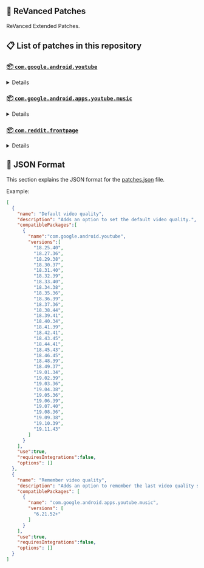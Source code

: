 ## 🧩 ReVanced Patches

ReVanced Extended Patches.

## 📋 List of patches in this repository

### [📦 `com.google.android.youtube`](https://play.google.com/store/apps/details?id=com.google.android.youtube)
<details>

| 💊 Patch | 📜 Description | 🏹 Target Version |
|:--------:|:--------------:|:-----------------:|
| `Add splash animation` | Adds old style splash animation. | 18.25.40 ~ 19.11.43 |
| `Alternative thumbnails` | Adds options to replace video thumbnails using the DeArrow API or image captures from the video. | 18.25.40 ~ 19.11.43 |
| `Ambient mode switch` | Adds an option to bypass the restrictions of ambient mode or disable it completely. | 18.25.40 ~ 19.11.43 |
| `Append time stamps information` | Adds an option to add the current video quality or playback speed in brackets next to the current time. | 18.25.40 ~ 19.11.43 |
| `Change player flyout panel toggles` | Adds an option to use text toggles instead of switch toggles within the additional settings menu. | 18.25.40 ~ 19.05.36 |
| `Change start page` | Adds an option to set which page the app opens in instead of the homepage. | 18.25.40 ~ 19.11.43 |
| `Custom branding heading` | Applies a custom heading in the top left corner within the app. | 18.25.40 ~ 19.11.43 |
| `Custom branding icon YouTube` | Change the YouTube launcher icon to the icon specified in options.json. | 18.25.40 ~ 19.11.43 |
| `Custom branding name YouTube` | Rename the YouTube app to the name specified in options.json. | 18.25.40 ~ 19.11.43 |
| `Custom double tap length` | Add 'double-tap to seek' value. | 18.25.40 ~ 19.11.43 |
| `Custom package name` | Changes the package name for the non-root build of YouTube and YouTube Music to the name specified in options.json. | all |
| `Custom playback speed` | Adds options to customize available playback speeds. | 18.25.40 ~ 19.11.43 |
| `Custom player overlay opacity` | Adds an option to change the opacity of the video player background when player controls are visible. | 18.25.40 ~ 19.11.43 |
| `Custom seekbar color` | Adds an option to customize seekbar colors in video players and video thumbnails. | 18.25.40 ~ 19.11.43 |
| `Default playback speed` | Adds an option to set the default playback speed. | 18.25.40 ~ 19.11.43 |
| `Default video quality` | Adds an option to set the default video quality. | 18.25.40 ~ 19.11.43 |
| `Disable HDR video` | Adds options to disable HDR video. | 18.25.40 ~ 19.11.43 |
| `Disable QUIC protocol` | Adds an option to disable CronetEngine's QUIC protocol. | 18.25.40 ~ 19.11.43 |
| `Disable auto captions` | Adds an option to disable captions from being automatically enabled. | 18.25.40 ~ 19.11.43 |
| `Disable haptic feedback` | Adds an option to disable haptic feedback when swiping the video player. | 18.25.40 ~ 19.11.43 |
| `Disable landscape mode` | Adds an option to disable landscape mode when entering fullscreen. | 18.25.40 ~ 19.11.43 |
| `Disable pip notification` | Disable pip notification when you first launch pip mode. | 18.25.40 ~ 19.11.43 |
| `Disable rolling number animations` | Adds an option to disable rolling number animations of video view count, user likes, and upload time. | 18.43.45 ~ 19.11.43 |
| `Disable shorts on startup` | Adds an option to disable the Shorts player from resuming on app startup when Shorts were last being watched. | 18.25.40 ~ 19.11.43 |
| `Disable speed overlay` | Adds an option to disable 'Play at 2x speed' when pressing and holding in the video player. | 18.36.39 ~ 19.11.43 |
| `Disable update screen` | Adds an option to disable the "Update your app" screen that appears when using an outdated client. | 18.25.40 ~ 19.11.43 |
| `Enable bottom player gestures` | Adds an option to enter fullscreen when swiping down below the video player. | 18.25.40 ~ 19.11.43 |
| `Enable compact controls overlay` | Adds an option to make the fullscreen controls compact. | 18.25.40 ~ 19.11.43 |
| `Enable debug logging` | Adds an option to enable debug logging. | 18.25.40 ~ 19.11.43 |
| `Enable external browser` | Adds an option to always open links in your browser instead of in the in-app-browser. | 18.25.40 ~ 19.11.43 |
| `Enable gradient loading screen` | Adds an option to enable gradient loading screen. | 18.25.40 ~ 19.11.43 |
| `Enable language switch` | Adds an option to enable or disable language switching toggle. | 18.25.40 ~ 19.11.43 |
| `Enable minimized playback` | Enables minimized and background playback. | 18.25.40 ~ 19.11.43 |
| `Enable new splash animation` | Adds an option to enable a new type of splash animation. | 18.25.40 ~ 19.11.43 |
| `Enable new thumbnail preview` | Adds an option to enables the new seekbar thumbnails preview. | 18.25.40 ~ 19.11.43 |
| `Enable old quality layout` | Adds an option to restore the old video quality menu with specific video resolution options. | 18.25.40 ~ 19.11.43 |
| `Enable open links directly` | Adds an option to skip over redirection URLs in external links. | 18.25.40 ~ 19.11.43 |
| `Enable seekbar tapping` | Adds an option to enable tap-to-seek on the seekbar of the video player. | 18.25.40 ~ 19.11.43 |
| `Enable song search` | Adds an option to enable song search in the voice search screen. | 18.30.37 ~ 19.11.43 |
| `Enable tablet mini player` | Adds an option to enable the tablet mini player layout. | 18.25.40 ~ 19.11.43 |
| `Enable tablet navigation bar` | Adds an option to enable the tablet navigation bar. | 18.25.40 ~ 19.11.43 |
| `Enable wide search bar` | Adds an option to replace the search icon with a wide search bar. This will hide the YouTube logo when active. | 18.25.40 ~ 19.11.43 |
| `Force fullscreen` | Adds an option to forcefully open videos in fullscreen. | 18.25.40 ~ 19.11.43 |
| `Force hide player buttons background` | Force to hide the dark background surrounding the video player controls. | 18.25.40 ~ 19.11.43 |
| `Force opus codec` | Adds an option to force the opus audio codec instead of the mp4a audio codec. | 18.25.40 ~ 19.11.43 |
| `Force video codec` | Adds an option to force the video codec. | 18.25.40 ~ 19.11.43 |
| `Header switch` | Add switch to change header. | 18.25.40 ~ 19.11.43 |
| `Hide account menu` | Adds the ability to hide account menu elements using a custom filter in the account menu and You tab. | 18.25.40 ~ 19.11.43 |
| `Hide animated button background` | Force to hide the background of the pause and play animated buttons in the Shorts player. | 18.25.40 ~ 19.11.43 |
| `Hide auto player popup panels` | Adds an option to hide panels (such as live chat) from opening automatically. | 18.25.40 ~ 19.11.43 |
| `Hide autoplay button` | Adds an option to hide the autoplay button in the video player. | 18.25.40 ~ 19.11.43 |
| `Hide autoplay preview` | Adds an option to hide the autoplay preview container when in fullscreen. | 18.25.40 ~ 19.11.43 |
| `Hide button container` | Adds options to hide action buttons below the video player. | 18.25.40 ~ 19.11.43 |
| `Hide captions button` | Adds an option to hide the captions button in the video player. | 18.25.40 ~ 19.11.43 |
| `Hide cast button` | Adds an option to hide the cast button. | 18.25.40 ~ 19.11.43 |
| `Hide category bar` | Adds an option to hide the category bar in feeds. | 18.25.40 ~ 19.11.43 |
| `Hide channel avatar section` | Adds an option to hide the channel avatar section of the subscription feed. | 18.25.40 ~ 19.11.43 |
| `Hide channel profile components` | Adds an option to hide channel profile components. | 18.25.40 ~ 19.11.43 |
| `Hide channel watermark` | Adds an option to hide creator's watermarks in the video player. | 18.25.40 ~ 19.11.43 |
| `Hide collapse button` | Adds an option to hide the collapse button in the video player. | 18.25.40 ~ 19.11.43 |
| `Hide comment component` | Adds options to hide components related to comments. | 18.25.40 ~ 19.11.43 |
| `Hide crowdfunding box` | Adds an option to hide the crowdfunding box between the player and video description. | 18.25.40 ~ 19.11.43 |
| `Hide description components` | Adds an option to hide description components. | 18.25.40 ~ 19.11.43 |
| `Hide double tap overlay filter` | Force to hide the double tap dark filter layer. | 18.25.40 ~ 19.11.43 |
| `Hide double tap to like animations` | Force to hide the like animations when double tap the screen in the Shorts player. | 18.25.40 ~ 19.11.43 |
| `Hide end screen cards` | Adds an option to hide suggested video cards at the end of the video in the video player. | 18.25.40 ~ 19.11.43 |
| `Hide end screen overlay` | Adds an option to hide the overlay in fullscreen when swiping up and at the end of videos. | 18.25.40 ~ 19.11.43 |
| `Hide feed flyout panel` | Adds the ability to hide feed flyout panel components using a custom filter. | 18.25.40 ~ 19.11.43 |
| `Hide filmstrip overlay` | Adds an option to hide filmstrip overlay in the video player. | 18.25.40 ~ 19.11.43 |
| `Hide floating microphone` | Adds an option to hide the floating microphone button when searching. | 18.25.40 ~ 19.11.43 |
| `Hide fullscreen button` | Force to hide fullscreen button in player bottom UI container. | 18.25.40 ~ 19.11.43 |
| `Hide fullscreen panels` | Adds an option to hide panels such as live chat when in fullscreen. | 18.25.40 ~ 19.11.43 |
| `Hide general ads` | Adds options to hide general ads. | 18.25.40 ~ 19.11.43 |
| `Hide handle` | Adds options to hide the handle in the account switcher and You tab. | 18.25.40 ~ 19.11.43 |
| `Hide info cards` | Adds an option to hide info-cards in the video player. | 18.25.40 ~ 19.11.43 |
| `Hide latest videos button` | Adds options to hide latest videos button in home feed. | 18.25.40 ~ 19.11.43 |
| `Hide layout components` | Adds options to hide general layout components. | 18.25.40 ~ 19.11.43 |
| `Hide load more button` | Adds an option to hide the button under videos that loads similar videos. | 18.25.40 ~ 19.11.43 |
| `Hide mix playlists` | Adds an option to hide mix playlists in feed. | 18.25.40 ~ 19.11.43 |
| `Hide music button` | Adds an option to hide the YouTube Music button in the video player. | 18.25.40 ~ 19.11.43 |
| `Hide navigation buttons` | Adds options to hide and change navigation buttons (such as the Shorts button). | 18.25.40 ~ 19.11.43 |
| `Hide navigation label` | Adds an option to hide navigation bar labels. | 18.25.40 ~ 19.11.43 |
| `Hide player chapters` | Force to hide chapters in player bottom UI container. | 18.25.40 ~ 19.11.43 |
| `Hide player flyout panel` | Adds options to hide player flyout panel components. | 18.25.40 ~ 19.11.43 |
| `Hide previous next button` | Adds an option to hide the previous and next buttons in the video player. | 18.25.40 ~ 19.11.43 |
| `Hide search term thumbnail` | Adds an option to hide thumbnails in the search term history. | 18.25.40 ~ 19.11.43 |
| `Hide seek message` | Adds an option to hide the 'Slide left or right to seek' or 'Release to cancel' message container in the video player. | 18.39.41 ~ 19.11.43 |
| `Hide seekbar` | Adds an option to hide the seekbar in video player and video thumbnails. | 18.25.40 ~ 19.11.43 |
| `Hide shorts components` | Adds options to hide components related to YouTube Shorts. | 18.25.40 ~ 19.11.43 |
| `Hide snack bar` | Adds an option to hide the snack bar action popup. | 18.25.40 ~ 19.11.43 |
| `Hide suggested actions` | Adds an option to hide the suggested actions bar inside the player. | 18.25.40 ~ 19.11.43 |
| `Hide suggested video overlay` | Adds an option to hide the suggested video overlay at the end of videos. | 18.25.40 ~ 19.11.43 |
| `Hide suggestions shelf` | Adds an option to hide the suggestions shelf in feed. | 18.25.40 ~ 19.11.43 |
| `Hide time stamp` | Adds an option to hide the timestamp in the bottom left of the video player. | 18.25.40 ~ 19.11.43 |
| `Hide toolbar button` | Adds an option to hide the button in the toolbar. | 18.25.40 ~ 19.11.43 |
| `Hide tooltip content` | Hides the tooltip box that appears on first install. | 18.25.40 ~ 19.11.43 |
| `Hide trending searches` | Adds an option to hide trending searches in the search bar. | 18.25.40 ~ 19.11.43 |
| `Hide video ads` | Adds an option to hide ads in the video player. | 18.25.40 ~ 19.11.43 |
| `Hide voice search button` | Force to hide voice search button in search bar. | 18.25.40 ~ 19.11.43 |
| `Keep landscape mode` | Adds an option to keep landscape mode when turning the screen off and on in fullscreen. | 18.42.41 ~ 19.11.43 |
| `Layout switch` | Adds an option to trick dpi to use tablet or phone layout. | 18.25.40 ~ 19.11.43 |
| `MaterialYou` | Enables MaterialYou theme for Android 12+ | 18.25.40 ~ 19.11.43 |
| `MicroG support` | Allows ReVanced Extended to run without root and under a different package name with MicroG. | 18.25.40 ~ 19.11.43 |
| `Overlay buttons` | Adds an option to display overlay buttons in the video player. | 18.25.40 ~ 19.11.43 |
| `Quick actions components` | Adds options to hide and customize components below the seekbar in fullscreen. | 18.25.40 ~ 19.11.43 |
| `Remove viewer discretion dialog` | Adds an option to remove the dialog that appears when opening a video that has been age-restricted by accepting it automatically. This does not bypass the age restriction. | 18.25.40 ~ 19.11.43 |
| `Return YouTube Dislike` | Shows the dislike count of videos using the Return YouTube Dislike API. | 18.25.40 ~ 19.11.43 |
| `Sanitize sharing links` | Adds an option to remove tracking query parameters from URLs when sharing links. | 18.25.40 ~ 19.11.43 |
| `Settings` | Applies mandatory patches to implement ReVanced Extended settings into the application. | 18.25.40 ~ 19.11.43 |
| `Shorts overlay buttons` | Apply the new icons to the action buttons of the Shorts player. | 18.25.40 ~ 19.11.43 |
| `SponsorBlock` | Integrates SponsorBlock which allows skipping video segments such as sponsored content. | 18.25.40 ~ 19.11.43 |
| `Spoof app version` | Adds options to spoof the YouTube client version. This can be used to restore old UI elements and features. | 18.25.40 ~ 19.11.43 |
| `Spoof device dimensions` | Adds an option to spoof the device dimensions which unlocks higher video qualities if they aren't available on the device. | 18.25.40 ~ 19.11.43 |
| `Spoof player parameters` | Adds options to spoof player parameters to prevent playback issues. | 18.25.40 ~ 19.11.43 |
| `Swipe controls` | Adds options to enable and configure volume and brightness swipe controls. | 18.25.40 ~ 19.11.43 |
| `Theme` | Change the app's theme to the values specified in options.json. | 18.25.40 ~ 19.11.43 |
| `Translations` | Add Crowdin translations for YouTube. | 18.25.40 ~ 19.11.43 |
| `Tuck away preferences` | Force to hide settings menu elements. Prefs "Account" and "Your data in YouTube" will be ignored if you add them as they may cause a crash. | all |
| `Visual preferences icons` | Adds icons to specific preferences in the settings. | all |
</details>

### [📦 `com.google.android.apps.youtube.music`](https://play.google.com/store/apps/details?id=com.google.android.apps.youtube.music)
<details>

| 💊 Patch | 📜 Description | 🏹 Target Version |
|:--------:|:--------------:|:-----------------:|
| `Amoled` | Applies a pure black theme to some components. | 6.21.52+ |
| `Background play` | Enables playing music in the background. | 6.21.52+ |
| `Bitrate default value` | Sets the audio quality to "Always High" when you first install the app. | 6.21.52+ |
| `Certificate spoof` | Enables YouTube Music to work with Android Auto by spoofing the YouTube Music certificate. | 6.21.52+ |
| `Change start page` | Adds an option to set which page the app opens in instead of the homepage. | 6.21.52+ |
| `Custom branding icon YouTube Music` | Changes the YouTube Music app icon to the icon specified in options.json. | 6.21.52+ |
| `Custom branding name YouTube Music` | Renames the YouTube Music app to the name specified in options.json. | 6.21.52+ |
| `Custom package name` | Changes the package name for the non-root build of YouTube and YouTube Music to the name specified in options.json. | 6.21.52+ |
| `Custom playback speed` | Adds an option to customize available playback speeds. | 6.21.52+ |
| `Disable auto captions` | Adds an option to disable captions from being automatically enabled. | 6.21.52+ |
| `Disable overlay filter` | Removes the dark overlay when comment, share, save to playlist, and flyout panels are open. | 6.21.52+ |
| `Enable black navigation bar` | Adds an option to set the navigation bar color to black. | 6.21.52+ |
| `Enable color match player` | Adds an option to match the color of the miniplayer to the fullscreen player. Deprecated in YT Music 6.34.51+. | 6.21.52 ~ 6.33.52 |
| `Enable compact dialog` | Adds an option to enable the compact flyout menu on phones. | 6.21.52+ |
| `Enable custom filter` | Adds a custom filter which can be used to hide layout components. | 6.21.52+ |
| `Enable debug logging` | Adds an option to enable debug logging. | 6.21.52+ |
| `Enable force minimized player` | Adds an option to keep the miniplayer minimized even when another track is played. | 6.21.52+ |
| `Enable landscape mode` | Adds an option to enable landscape mode when rotating the screen on phones. | 6.21.52+ |
| `Enable minimized playback` | Enables playback in miniplayer for Kids music. | 6.21.52+ |
| `Enable old player background` | Adds an option to return the player background to the old style. Deprecated in YT Music 6.34.51+. | 6.21.52 ~ 6.33.52 |
| `Enable old player layout` | Adds an option to return the player layout to the old style. Deprecated in YT Music 6.31.55+. | 6.21.52 ~ 6.33.52 |
| `Enable old style library shelf` | Adds an option to return the library tab to the old style. | 6.21.52+ |
| `Enable old style miniplayer` | Adds an option to return the miniplayer to the old style. Deprecated in YT Music 6.42.52+. | 6.21.52 ~ 6.41.59 |
| `Enable opus codec` | Adds an option use the opus audio codec instead of the mp4a audio codec. | 6.21.52+ |
| `Enable playback speed` | Adds an option to add a playback speed button to the flyout panel. | 6.21.52+ |
| `Enable zen mode` | Adds an option to change the player background to light grey to reduce eye strain. Deprecated in YT Music 6.34.51+. | 6.21.52 ~ 6.33.52 |
| `Exclusive audio playback` | Unlocks the option to play music without video. | 6.21.52+ |
| `Hide "New" button` | Adds an option to hide the "New" button in the library. | 6.21.52+ |
| `Hide account menu` | Adds the ability to hide account menu elements using a custom filter. | 6.21.52+ |
| `Hide action bar component` | Adds options to hide action bar components and replace the offline download button with an external download button. | 6.21.52+ |
| `Hide button shelf` | Adds an option to hide the button shelf from the homepage and explore tab. | 6.21.52+ |
| `Hide carousel shelf` | Adds an option to hide the carousel shelf from the homepage and explore tab. | 6.21.52+ |
| `Hide cast button` | Adds an option to hide the cast button. | 6.21.52+ |
| `Hide category bar` | Adds an option to hide the category bar. | 6.21.52+ |
| `Hide channel guidelines` | Adds an option to hide the channel guidelines at the top of the comments section. | 6.21.52+ |
| `Hide double tap overlay filter` | Removes the dark overlay when double-tapping to seek. | 6.21.52+ |
| `Hide emoji picker and time stamp` | Adds an option to hide the emoji picker and time stamp when typing comments. | 6.21.52+ |
| `Hide flyout panel` | Adds options to hide flyout panel components. | 6.21.52+ |
| `Hide fullscreen share button` | Adds an option to hide the share button in the fullscreen player. | 6.21.52+ |
| `Hide general ads` | Adds options to hide general ads. | 6.21.52+ |
| `Hide get premium` | Hides the "Get Music Premium" label from the account menu and settings. | 6.21.52+ |
| `Hide handle` | Adds an option to hide the handle in the account menu. | 6.21.52+ |
| `Hide history button` | Adds an option to hide the history button in the toolbar. | 6.21.52+ |
| `Hide navigation bar component` | Adds options to hide navigation bar components. | 6.21.52+ |
| `Hide player overlay filter` | Removes the dark overlay when single-tapping player. | 6.21.52+ |
| `Hide playlist cards` | Adds an option to hide playlist cards from the homepage. | 6.21.52+ |
| `Hide sample shelf` | Adds an option to hide the sample shelf from the homepage. | 6.21.52+ |
| `Hide tap to update button` | Adds an option to hide the tap to update button. | 6.21.52+ |
| `Hide taste builder` | Hides the "Tell us which artists you like" card from the homepage. | 6.21.52+ |
| `Hide terms container` | Adds an option to hide the terms of service container in the account menu. | 6.21.52+ |
| `Hide tooltip content` | Hides the tooltip box that appears when opening the app for the first time. | 6.21.52+ |
| `Hide voice search button` | Force to hide the voice search button in the search bar. | 6.21.52+ |
| `MicroG support` | Allows YouTube Music to run without root and under a different package name with MicroG. | 6.21.52+ |
| `Remember playback speed` | Adds an option to remember the last playback speed selected. | 6.21.52+ |
| `Remember repeat state` | Adds an option to remember the state of the repeat toggle. | 6.21.52+ |
| `Remember shuffle state` | Adds an option to remember the state of the shuffle toggle. | 6.21.52+ |
| `Remember video quality` | Adds an option to remember the last video quality selected. | 6.21.52+ |
| `Remove viewer discretion dialog` | Adds an option to remove the dialog that appears when opening a video that has been age-restricted by accepting it automatically. This does not bypass the age restriction. | 6.21.52+ |
| `Replace cast button` | Adds an option to replace the cast button in the player with the "Open music" button. | 6.21.52+ |
| `Replace dismiss queue` | Adds an option to replace "Dismiss queue" with "Watch on YouTube" in the flyout menu. | 6.21.52+ |
| `Return YouTube Dislike` | Adds an option to show the dislike count of songs using the Return YouTube Dislike API. | 6.21.52+ |
| `Sanitize sharing links` | Adds an option to remove tracking query parameters from URLs when sharing links. | 6.21.52+ |
| `Settings` | Adds ReVanced Extended settings to YouTube Music. | 6.21.52+ |
| `SponsorBlock` | Adds options to enable and configure SponsorBlock, which can skip undesired video segments such as non-music sections. | 6.21.52+ |
| `Spoof app version` | Adds options to spoof the YouTube Music client version. This can remove the radio mode restriction in Canadian regions or disable real-time lyrics. | 6.21.52+ |
| `Translations` | Adds Crowdin translations for YouTube Music. | 6.21.52+ |
</details>

### [📦 `com.reddit.frontpage`](https://play.google.com/store/apps/details?id=com.reddit.frontpage)
<details>

| 💊 Patch | 📜 Description | 🏹 Target Version |
|:--------:|:--------------:|:-----------------:|
| `Change package name` | Changes the package name for Reddit to the name specified in options.json. | all |
| `Custom branding name Reddit` | Renames the Reddit app to the name specified in options.json. | all |
| `Disable screenshot popup` | Adds an option to disable the popup that shows up when taking a screenshot. | all |
| `Hide ads` | Adds options to hide ads. | all |
| `Hide navigation buttons` | Adds options to hide buttons in the navigation bar. | all |
| `Hide recently visited shelf` | Adds an option to hide the recently visited shelf in the sidebar. | all |
| `Hide toolbar button` | Adds an option to hide the r/place or Reddit recap button in the toolbar. | all |
| `Open links directly` | Adds an option to skip over redirection URLs in external links. | all |
| `Open links externally` | Adds an option to always open links in your browser instead of in the in-app-browser. | all |
| `Premium icon` | Unlocks premium app icons. | all |
| `Remove subreddit dialog` | Adds options to remove the NSFW community warning and notifications suggestion dialogs by dismissing them automatically. | all |
| `Sanitize sharing links` | Adds an option to remove tracking query parameters from URLs when sharing links. | all |
| `Settings` | Adds ReVanced Extended settings to Reddit. | all |
</details>



## 📝 JSON Format

This section explains the JSON format for the [patches.json](patches.json) file.

Example:

```json
[
  {
    "name": "Default video quality",
    "description": "Adds an option to set the default video quality.",
    "compatiblePackages":[
      {
        "name":"com.google.android.youtube",
        "versions":[
          "18.25.40",
          "18.27.36",
          "18.29.38",
          "18.30.37",
          "18.31.40",
          "18.32.39",
          "18.33.40",
          "18.34.38",
          "18.35.36",
          "18.36.39",
          "18.37.36",
          "18.38.44",
          "18.39.41",
          "18.40.34",
          "18.41.39",
          "18.42.41",
          "18.43.45",
          "18.44.41",
          "18.45.43",
          "18.46.45",
          "18.48.39",
          "18.49.37",
          "19.01.34",
          "19.02.39",
          "19.03.36",
          "19.04.38",
          "19.05.36",
          "19.06.39",
          "19.07.40",
          "19.08.36",
          "19.09.38",
          "19.10.39",
          "19.11.43"
        ]
      }
    ],
    "use":true,
    "requiresIntegrations":false,
    "options": []
  },
  {
    "name": "Remember video quality",
    "description": "Adds an option to remember the last video quality selected.",
    "compatiblePackages": [
      {
        "name": "com.google.android.apps.youtube.music",
        "versions": [
          "6.21.52+"
        ]
      }
    ],
    "use":true,
    "requiresIntegrations":false,
    "options": []
  }
]
```